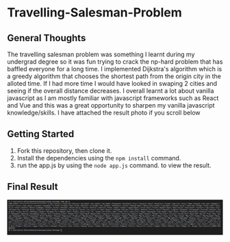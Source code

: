 # Travelling-Salesman-Problem

## General Thoughts

The travelling salesman problem was something I learnt during my undergrad degree so it was fun trying to crack the np-hard problem that has baffled 
everyone for a long time. I implemented Dijkstra's algorithm which is a greedy algorithm that chooses the shortest path from the origin city in the alloted time.
If I had more time I would have looked in swaping 2 cities and seeing if the overall distance decreases. I overall learnt a lot about vanilla javascript as I am 
mostly familiar with javascript frameworks such as React and Vue and this was a great opportunity to sharpen my vanilla javascript knowledge/skills. I have attached
the result photo if you scroll below

## Getting Started

1. Fork this repository, then clone it.
2. Install the dependencies using the `npm install` command.
3. run the app.js by using the `node app.js` command. to view the result.
 
## Final Result

!["result"](docs/result.png)
